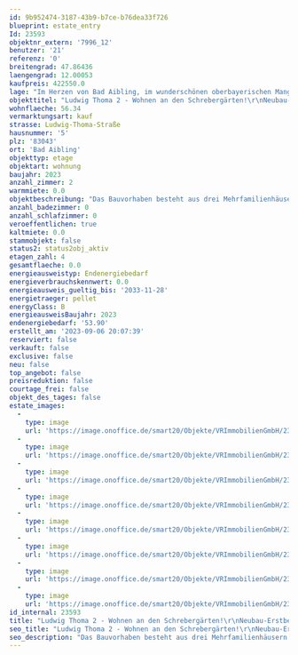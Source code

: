 ```yaml
---
id: 9b952474-3187-43b9-b7ce-b76dea33f726
blueprint: estate_entry
Id: 23593
objektnr_extern: '7996_12'
benutzer: '21'
referenz: '0'
breitengrad: 47.86436
laengengrad: 12.00053
kaufpreis: 422550.0
lage: "Im Herzen von Bad Aibling, im wunderschönen oberbayerischen Mangfalltal, in praktischer Nähe zum Bahnhof, entsteht dieses stilvolle Wohnensemble.\r\n\r\nDas Objekt liegt ruhig und sonnig sowie sehr zentrumsnah in Bad Aibling am Rande eines Wohngebiets mit angrenzender Schrebergartenanlage. \r\n\r\nKilometerweite Wanderwege in sämtlichen Höhenlagen laden zu ausgedehnten Wanderungen ein. Das Bayerische Meer, den Chiemsee, erreicht man außerdem in ca. 35 Minuten Fahrzeit. \r\nFür Sportbegeisterte gibt es zahlreiche Möglichkeiten in der Stadt und der näheren Umgebung, z. B. Reiten, Inline skaten, Radfahren, Nordic Walking, Joggen, Tennis, Ski fahren, Langlaufen, Fußball, Golf um nur einige zu nennen.\r\n\r\nBAD AIBLING – BESCHAULICH UND BEWEGT\r\nDie kleine Kurstadt, mit ihren rund 18.000 Einwohnern, liegt im oberbayerischen Alpenvorland umgeben von Bergen und Seen, rund 50 km / ca. 35 Autominuten südöstlich der Landeshauptstadt München und rund \r\n10 km / ca. 10 Autominuten westlich von Rosenheim.\r\n\r\nVerkehrstechnisch ist die Stadt mit einer Anschlussstelle an die A 8 und einem Bahnhof an der Mangfalltalbahn Rosenheim-Holzkirchen-München erschlossen. Salzburg erreichen Sie in knapp 60 Autominuten.\r\nZahlreiche Fachgeschäfte, Cafés, Restaurants, Banken und ein Kino befinden sich im Stadtzentrum. Durch das interessante, breitgefächerte, kulturelle Angebot finden Sie in Bad Aibling für jeden Bedarf und Anspruch vielfältige Möglichkeiten zur Freizeitgestaltung. Ideal für Familien mit Kindern sind die örtlichen Kitas, Kindergärten, \r\ndie Grund- und Mittelschule, die Real- und Wirtschaftsschule sowie das lokale Gymnasium. Zusätzlich sind zwei Förderschulen sowie ein Fußball-Internat in Bad Aibling angesiedelt.\r\n\r\nDie – überregional bekannte – Therme mit Schwimmbad und Eishalle und das Freibad in Harthausen bieten weitere Entfaltungsmöglichkeiten. Fahrrad- und Fußwege verbinden Bad Aibling in alle Himmelsrichtungen mit anderen Orten in der Umgebung und führen auch innerhalb der Stadt mit kurzen Wegen zum Ziel.\r\nDer wunderschön angelegte Kurpark bietet ebenfalls gute Erholungsmöglichkeiten. Hier finden Sie interessante Veranstaltungen rund ums Jahr, die unterschiedlichsten Konzerte, Ausstellungen, Irlachweiherfest, Bürgerfest, Parkfest, etc. \r\n\r\nFerner finden verschiedene Märkte im Laufe des Jahres statt und der Wochenmarkt am Marienplatz kann für Obst, Gemüse und den täglichen Bedarf genutzt werden."
objekttitel: "Ludwig Thoma 2 - Wohnen an den Schrebergärten!\r\nNeubau-Erstbezug - Keine Käuferprovision!"
wohnflaeche: 56.34
vermarktungsart: kauf
strasse: Ludwig-Thoma-Straße
hausnummer: '5'
plz: '83043'
ort: 'Bad Aibling'
objekttyp: etage
objektart: wohnung
baujahr: 2023
anzahl_zimmer: 2
warmmiete: 0.0
objektbeschreibung: "Das Bauvorhaben besteht aus drei Mehrfamilienhäusern und einer Tiefgarage. \r\nHaus 1 mit 8 ETWen. \r\nHaus 2 inkl. eine große Gewerbeeinheit mit ca. 236 m² Fläche sowie 11 ETWen.\r\nHaus 3 mit 10 ETWen. \r\nDie 1- bis 4- Zimmer-Wohnungen mit Wohnflächen von ca. 37 m² bis ca. 180 m² erstrecken sich vom Erdgeschoss bis in das 3. Obergeschoss (Dachgeschoss) und sind in jedem Haus über einen \r\nLift leicht und unbeschwerlich erreichbar. Davon runden zwei großzügige Penthäuser mit weitläufigen Dachterrassen und Dachgarten das interessante Angebot ab. \r\n\r\nDie Qualität eines Bauvorhabens spiegelt sich in den Ausstattungsdetails wider. Um Ihnen möglichst lange Freude an Ihrem neuen Zuhause bieten zu können, verwenden wir ausschließlich qualitativ hochwertige Materialien.\r\n\r\nHighlights\r\n• Extravagante Details und hochwertige Ausstattung \r\n• Echtholzparkett Eiche Landhaus, Fa. Bauwerk \r\n• energetisch hochwertige Bauweise im KfW-55 Standard \r\n• 3-fach Verglasung \r\n• Elektrische Alu-Rollläden \r\n• KWL (Kontrollierte Wohnraumlüftung mit Wärmerückgewinnung) \r\n• Pellets-Heizsystem \r\n• E-Car Ladestation \r\n• Tiefgarage mit innovativen Combi-Lift-Systemen \r\n• Jedes Haus mit Lift zu allen Ebenen \r\n• Massivbauweise (Ziegel Unipor-Coriso) \r\n• Exklusive Penthäuser mit Dachterrasse und Dachgarten \r\n• Grundstück an den Schrebergärten im Grünen \r\n• Stadtlage mit Privatsphäre"
anzahl_badezimmer: 0
anzahl_schlafzimmer: 0
veroeffentlichen: true
kaltmiete: 0.0
stammobjekt: false
status2: status2obj_aktiv
etagen_zahl: 4
gesamtflaeche: 0.0
energieausweistyp: Endenergiebedarf
energieverbrauchskennwert: 0.0
energieausweis_gueltig_bis: '2033-11-28'
energietraeger: pellet
energyClass: B
energieausweisBaujahr: 2023
endenergiebedarf: '53.90'
erstellt_am: '2023-09-06 20:07:39'
reserviert: false
verkauft: false
exclusive: false
neu: false
top_angebot: false
preisreduktion: false
courtage_frei: false
objekt_des_tages: false
estate_images:
  -
    type: image
    url: 'https://image.onoffice.de/smart20/Objekte/VRImmobilienGmbH/23593/67551845-039f-4ab8-a87a-f61888b8ec10.jpg'
  -
    type: image
    url: 'https://image.onoffice.de/smart20/Objekte/VRImmobilienGmbH/23593/ec691525-b594-4cf8-a690-3271a4783d90.jpg'
  -
    type: image
    url: 'https://image.onoffice.de/smart20/Objekte/VRImmobilienGmbH/23593/cac7d72a-bb06-47d6-ae97-5031aca55d4b.jpg'
  -
    type: image
    url: 'https://image.onoffice.de/smart20/Objekte/VRImmobilienGmbH/23593/0143a006-0770-41d6-be77-5192c0b204cc.jpg'
  -
    type: image
    url: 'https://image.onoffice.de/smart20/Objekte/VRImmobilienGmbH/23593/c2b8a339-b1f6-427d-8929-a9bfd344cacb.jpg'
  -
    type: image
    url: 'https://image.onoffice.de/smart20/Objekte/VRImmobilienGmbH/23593/8abb8930-7215-4903-80a4-b9250f0a0b4f.jpg'
  -
    type: image
    url: 'https://image.onoffice.de/smart20/Objekte/VRImmobilienGmbH/23593/9b27ef43-28cf-4772-a609-61f21b261ef9.jpg'
  -
    type: image
    url: 'https://image.onoffice.de/smart20/Objekte/VRImmobilienGmbH/23593/cd44a730-8721-4b1b-8cf5-e9392d5807ed.jpg'
id_internal: 23593
title: "Ludwig Thoma 2 - Wohnen an den Schrebergärten!\r\nNeubau-Erstbezug - Keine Käuferprovision!"
seo_title: "Ludwig Thoma 2 - Wohnen an den Schrebergärten!\r\nNeubau-Erstbezug - Keine Käuferprovision!"
seo_description: "Das Bauvorhaben besteht aus drei Mehrfamilienhäusern und einer Tiefgarage. \r\nHaus 1 mit 8 ETWen. \r\nHaus 2 inkl. eine große Gewerbeeinheit mit ca. 236 m² Flä"
---
```

